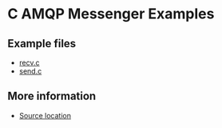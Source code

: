 
# C AMQP Messenger Examples

## Example files

 - [recv.c](recv.c.html)
 - [send.c](send.c.html)

## More information

 - [Source location](http://svn.apache.org/repos/asf/qpid/proton/branches/0.8/examples/messenger/c)
